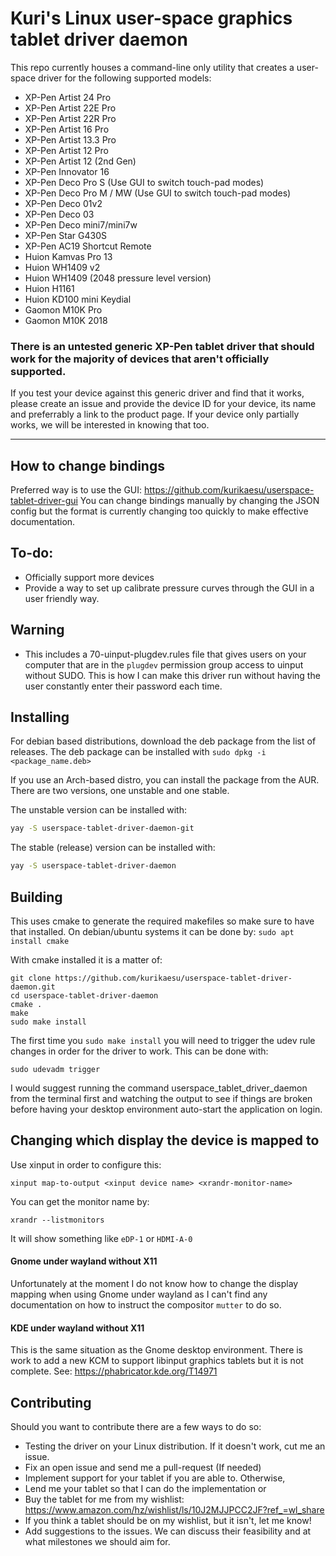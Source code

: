 # Kuri's Linux user-space graphics tablet driver daemon

This repo currently houses a command-line only utility that creates a user-space driver for the following supported models:
- XP-Pen Artist 24 Pro
- XP-Pen Artist 22E Pro
- XP-Pen Artist 22R Pro
- XP-Pen Artist 16 Pro
- XP-Pen Artist 13.3 Pro
- XP-Pen Artist 12 Pro
- XP-Pen Artist 12 (2nd Gen)
- XP-Pen Innovator 16
- XP-Pen Deco Pro S (Use GUI to switch touch-pad modes)
- XP-Pen Deco Pro M / MW (Use GUI to switch touch-pad modes)
- XP-Pen Deco 01v2
- XP-Pen Deco 03
- XP-Pen Deco mini7/mini7w
- XP-Pen Star G430S
- XP-Pen AC19 Shortcut Remote
- Huion Kamvas Pro 13
- Huion WH1409 v2
- Huion WH1409 (2048 pressure level version)
- Huion H1161
- Huion KD100 mini Keydial
- Gaomon M10K Pro
- Gaomon M10K 2018

### There is an untested generic XP-Pen tablet driver that should work for the majority of devices that aren't officially supported.

If you test your device against this generic driver and find that it works, please create an issue and provide the device ID for your device, its name and preferrably a link to the product page.
If your device only partially works, we will be interested in knowing that too.

---

## How to change bindings
Preferred way is to use the GUI: https://github.com/kurikaesu/userspace-tablet-driver-gui
You can change bindings manually by changing the JSON config but the format is currently changing too quickly to make effective documentation.

## To-do:
- Officially support more devices
- Provide a way to set up calibrate pressure curves through the GUI in a user friendly way.

## Warning
- This includes a 70-uinput-plugdev.rules file that gives users on your computer that are in the `plugdev` permission group access to uinput without SUDO. This is how I can make this driver run without having the user constantly enter their password each time.

## Installing
For debian based distributions, download the deb package from the list of releases. The deb package can be installed with `sudo dpkg -i <package_name.deb>`

If you use an Arch-based distro, you can install the package from the AUR. There are two versions, one unstable and one stable.

The unstable version can be installed with:

```bash
yay -S userspace-tablet-driver-daemon-git
```

The stable (release) version can be installed with:

```bash
yay -S userspace-tablet-driver-daemon
```

## Building
This uses cmake to generate the required makefiles so make sure to have that installed.
On debian/ubuntu systems it can be done by:
`sudo apt install cmake`

With cmake installed it is a matter of:
```
git clone https://github.com/kurikaesu/userspace-tablet-driver-daemon.git
cd userspace-tablet-driver-daemon
cmake .
make
sudo make install
```

The first time you `sudo make install` you will need to trigger the udev rule changes in order for the driver to work.
This can be done with:
```
sudo udevadm trigger
```

I would suggest running the command userspace_tablet_driver_daemon from the terminal first and watching the output to see if things are broken before having your desktop environment auto-start the application on login.

## Changing which display the device is mapped to
Use xinput in order to configure this:
```
xinput map-to-output <xinput device name> <xrandr-monitor-name>
```

You can get the monitor name by:
```
xrandr --listmonitors
```
It will show something like `eDP-1` or `HDMI-A-0`

#### Gnome under wayland without X11
Unfortunately at the moment I do not know how to change the display mapping when using Gnome under wayland as I can't find any documentation on how to instruct the compositor `mutter` to do so.

#### KDE under wayland without X11
This is the same situation as the Gnome desktop environment. There is work to add a new KCM to support libinput graphics tablets but it is not complete. See: https://phabricator.kde.org/T14971

## Contributing
Should you want to contribute there are a few ways to do so:
- Testing the driver on your Linux distribution. If it doesn't work, cut me an issue.
- Fix an open issue and send me a pull-request (If needed)
- Implement support for your tablet if you are able to. Otherwise,
- Lend me your tablet so that I can do the implementation or
- Buy the tablet for me from my wishlist: https://www.amazon.com/hz/wishlist/ls/10J2MJJPCC2JF?ref_=wl_share
- If you think a tablet should be on my wishlist, but it isn't, let me know!
- Add suggestions to the issues. We can discuss their feasibility and at what milestones we should aim for.
